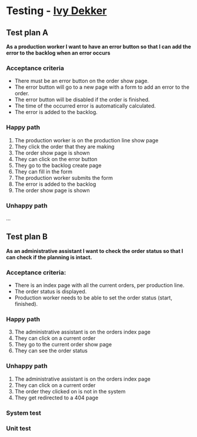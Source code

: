 # Testing - [Ivy Dekker](https://github.com/ivydk)

## Test plan A

**As a production worker I want to have an error button so that I can add the error to the backlog when an error
occurs**

### Acceptance criteria

- There must be an error button on the order show page.
- The error button will go to a new page with a form to add an error to the order.
- The error button will be disabled if the order is finished.
- The time of the occurred error is automatically calculated.
- The error is added to the backlog.

### Happy path

1. The production worker is on the production line show page
2. They click the order that they are making
3. The order show page is shown
4. They can click on the error button
5. They go to the backlog create page
6. They can fill in the form
7. The production worker submits the form
8. The error is added to the backlog
9. The order show page is shown

### Unhappy path

...

## Test plan B

**As an administrative assistant I want to check the order status so that I can check if the planning is intact.**

### Acceptance criteria:

- There is an index page with all the current orders, per production line.
- The order status is displayed.
- Production worker needs to be able to set the order status (start, finished).

### Happy path

3. The administrative assistant is on the orders index page
4. They can click on a current order
5. They go to the current order show page
6. They can see the order status

### Unhappy path

1. The administrative assistant is on the orders index page
2. They can click on a current order
3. The order they clicked on is not in the system
4. They get redirected to a 404 page

### System test

### Unit test
